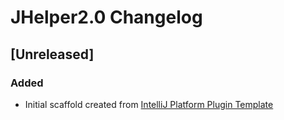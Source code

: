 <!-- Keep a Changelog guide -> https://keepachangelog.com -->

# JHelper2.0 Changelog

## [Unreleased]
### Added
- Initial scaffold created from [IntelliJ Platform Plugin Template](https://github.com/JetBrains/intellij-platform-plugin-template)
